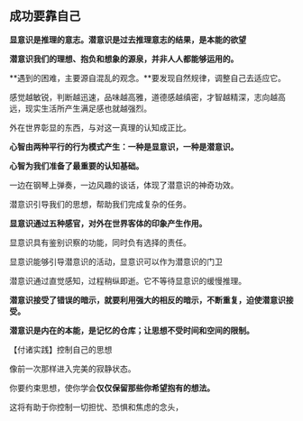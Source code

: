 ## 成功要靠自己

**显意识是推理的意志。潜意识是过去推理意志的结果，是本能的欲望**

**潜意识我们的理想、抱负和想象的源泉，并非人人都能够运用的。**

**遇到的困难，主要源自混乱的观念。**要发现自然规律，调整自己去适应它。

感觉越敏锐，判断越迅速，品味越高雅，道德感越缜密，才智越精深，志向越高远，现实生活所产生满足感也就越强烈。

外在世界彰显的东西，与对这一真理的认知成正比。

**心智由两种平行的行为模式产生：一种是显意识，一种是潜意识。**

**心智为我们准备了最重要的认知基础。**

一边在钢琴上弹奏，一边风趣的谈话，体现了潜意识的神奇功效。

潜意识引导我们的思想，帮助我们完成复杂的任务。

**显意识通过五种感官，对外在世界客体的印象产生作用。**

显意识具有鉴别识察的功能，同时负有选择的责任。

显意识能够引导潜意识的活动，显意识可以作为潜意识的门卫

潜意识通过直觉感知，过程稍纵即逝。它不等待显意识的缓慢推理。

**潜意识接受了错误的暗示，就要利用强大的相反的暗示，不断重复，迫使潜意识接受。**

**潜意识是内在的本能，是记忆的仓库；让思想不受时间和空间的限制。**

【付诸实践】控制自己的思想

像前一次那样进入完美的寂静状态。

你要约束思想，使你学会**仅仅保留那些你希望抱有的想法。**

这将有助于你控制一切担忧、恐惧和焦虑的念头，
